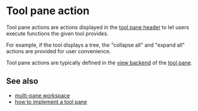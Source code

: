 # Tool pane action

Tool pane actions are actions displayed in the [tool pane header](def://) to let 
users execute functions the given tool provides.

For example, if the tool displays a tree, the "collapse all" and "expand all" actions
are provided for user convenience.

Tool pane actions are typically defined in the [view backend](def://) of the [tool pane](def://).

## See also

- [multi-pane workspace](def://)
- [how to implement a tool pane](guide://)